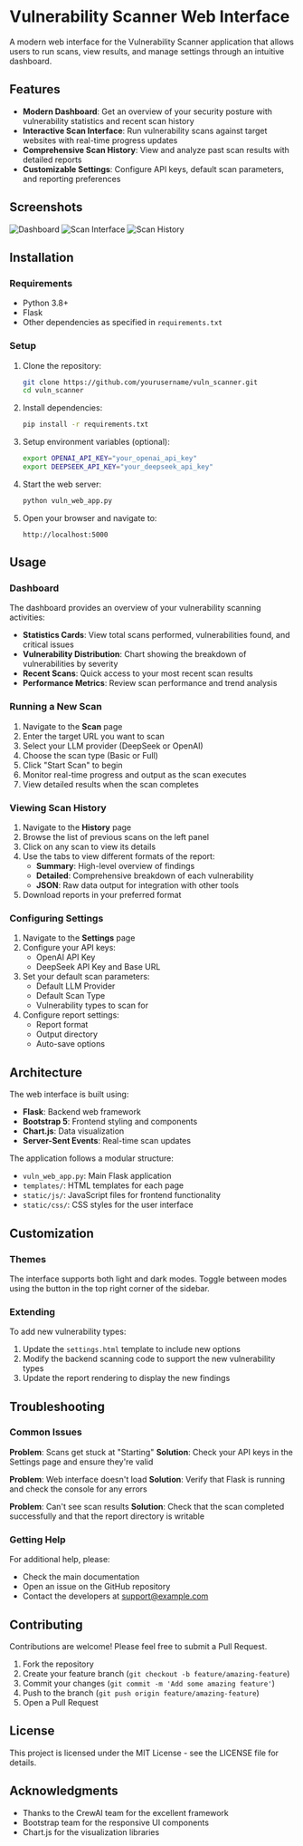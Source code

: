 # Vulnerability Scanner Web Interface

A modern web interface for the Vulnerability Scanner application that allows users to run scans, view results, and manage settings through an intuitive dashboard.

## Features

- **Modern Dashboard**: Get an overview of your security posture with vulnerability statistics and recent scan history
- **Interactive Scan Interface**: Run vulnerability scans against target websites with real-time progress updates
- **Comprehensive Scan History**: View and analyze past scan results with detailed reports
- **Customizable Settings**: Configure API keys, default scan parameters, and reporting preferences

## Screenshots

![Dashboard](https://via.placeholder.com/800x450?text=Dashboard+Screenshot)
![Scan Interface](https://via.placeholder.com/800x450?text=Scan+Interface+Screenshot)
![Scan History](https://via.placeholder.com/800x450?text=Scan+History+Screenshot)

## Installation

### Requirements

- Python 3.8+
- Flask
- Other dependencies as specified in `requirements.txt`

### Setup

1. Clone the repository:
   ```bash
   git clone https://github.com/yourusername/vuln_scanner.git
   cd vuln_scanner
   ```

2. Install dependencies:
   ```bash
   pip install -r requirements.txt
   ```

3. Setup environment variables (optional):
   ```bash
   export OPENAI_API_KEY="your_openai_api_key"
   export DEEPSEEK_API_KEY="your_deepseek_api_key"
   ```

4. Start the web server:
   ```bash
   python vuln_web_app.py
   ```

5. Open your browser and navigate to:
   ```
   http://localhost:5000
   ```

## Usage

### Dashboard

The dashboard provides an overview of your vulnerability scanning activities:

- **Statistics Cards**: View total scans performed, vulnerabilities found, and critical issues
- **Vulnerability Distribution**: Chart showing the breakdown of vulnerabilities by severity
- **Recent Scans**: Quick access to your most recent scan results
- **Performance Metrics**: Review scan performance and trend analysis

### Running a New Scan

1. Navigate to the **Scan** page
2. Enter the target URL you want to scan
3. Select your LLM provider (DeepSeek or OpenAI)
4. Choose the scan type (Basic or Full)
5. Click "Start Scan" to begin
6. Monitor real-time progress and output as the scan executes
7. View detailed results when the scan completes

### Viewing Scan History

1. Navigate to the **History** page
2. Browse the list of previous scans on the left panel
3. Click on any scan to view its details
4. Use the tabs to view different formats of the report:
   - **Summary**: High-level overview of findings
   - **Detailed**: Comprehensive breakdown of each vulnerability
   - **JSON**: Raw data output for integration with other tools
5. Download reports in your preferred format

### Configuring Settings

1. Navigate to the **Settings** page
2. Configure your API keys:
   - OpenAI API Key
   - DeepSeek API Key and Base URL
3. Set your default scan parameters:
   - Default LLM Provider
   - Default Scan Type
   - Vulnerability types to scan for
4. Configure report settings:
   - Report format
   - Output directory
   - Auto-save options

## Architecture

The web interface is built using:

- **Flask**: Backend web framework
- **Bootstrap 5**: Frontend styling and components
- **Chart.js**: Data visualization
- **Server-Sent Events**: Real-time scan updates

The application follows a modular structure:
- `vuln_web_app.py`: Main Flask application
- `templates/`: HTML templates for each page
- `static/js/`: JavaScript files for frontend functionality
- `static/css/`: CSS styles for the user interface

## Customization

### Themes

The interface supports both light and dark modes. Toggle between modes using the button in the top right corner of the sidebar.

### Extending

To add new vulnerability types:
1. Update the `settings.html` template to include new options
2. Modify the backend scanning code to support the new vulnerability types
3. Update the report rendering to display the new findings

## Troubleshooting

### Common Issues

**Problem**: Scans get stuck at "Starting"
**Solution**: Check your API keys in the Settings page and ensure they're valid

**Problem**: Web interface doesn't load
**Solution**: Verify that Flask is running and check the console for any errors

**Problem**: Can't see scan results
**Solution**: Check that the scan completed successfully and that the report directory is writable

### Getting Help

For additional help, please:
- Check the main documentation
- Open an issue on the GitHub repository
- Contact the developers at support@example.com

## Contributing

Contributions are welcome! Please feel free to submit a Pull Request.

1. Fork the repository
2. Create your feature branch (`git checkout -b feature/amazing-feature`)
3. Commit your changes (`git commit -m 'Add some amazing feature'`)
4. Push to the branch (`git push origin feature/amazing-feature`)
5. Open a Pull Request

## License

This project is licensed under the MIT License - see the LICENSE file for details.

## Acknowledgments

- Thanks to the CrewAI team for the excellent framework
- Bootstrap team for the responsive UI components
- Chart.js for the visualization libraries 